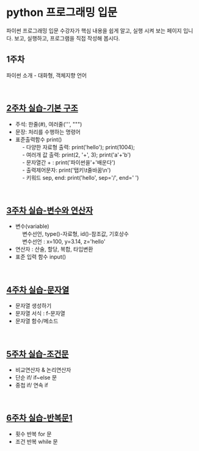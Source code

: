 # python 프로그래밍 입문
파이썬 프로그래밍 입문 수강자가 핵심 내용을 쉽게 알고, 실행 시켜 보는 페이지 입니다.
보고, 실행하고, 프로그램을 직접 작성해 봅시다.

## 1주차
파이썬 소개 - 대화형, 객체지향 언어

<br>

## [2주차 실습-기본 구조](https://github.com/baek-study/python/blob/main/week2.ipynb)
<ul>
  <li>주석: 한줄(#), 여러줄(''', """) </li>
  <li>문장: 처리를 수행하는 명령어 <br>
  <li>표준출력함수 print()<br>
  &emsp; - 다양한 자료형 출력: print('hello'); print(1004); <br>
  &emsp; - 여러개 값 출력: print(2, '+', 3); print('a'+'b')<br>
  &emsp; - 문자열간 + : print('파이썬을'+'배운다') <br> 
  &emsp; - 출력제어문자: print('탭키\t줄바꿈\n')<br>
  &emsp; - 키워드 sep, end: print('hello', sep='/', end=' ') <br>  
 </li>
</ul>

<br>

## [3주차 실습-변수와 연산자](https://github.com/baek-study/python/blob/main/week3.ipynb)
<ul>
  <li>변수(variable) <br>
  &emsp; 변수선언, type()-자료형, id()-참조값, 기호상수<br>
  &emsp; 변수선언 : x=100, y=3.14, z='hello'<br>
  </li>
  <li>연산자 : 산술, 할당, 복합, 타입변환<br></li>
  <li>표준 입력 함수 input()<br></li>
</ul>
<br>

## [4주차 실습-문자열](https://github.com/baek-study/python/blob/main/week4.ipynb)
<ul>
<li>문자열 생성하기 <br></li>
<li>문자열 서식 : f-문자열<br></li>
<li>문자열 함수/메소드 <br></li>
</ul>

<br>

## [5주차 실습-조건문](https://github.com/baek-study/python/blob/main/week5.ipynb)
<ul>
<li>비교연산자 & 논리연산자 <br></li>
<li>단순 if/ if~else 문<br></li>
<li>중첩 if/ 연속 if <br></li>
</ul>

<br>

## [6주차 실습-반복문1](https://github.com/baek-study/python/blob/main/week6.ipynb)
<ul>
<li>횟수 반복 for 문 <br></li>
<li>조건 반복 while 문 <br></li>
</ul>

<br>
